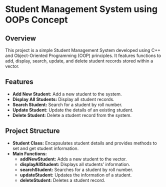 # Student Management System using OOPs Concept

## Overview
This project is a simple Student Management System developed using C++ and Object-Oriented Programming (OOP) principles. It features functions to add, display, search, update, and delete student records stored within a vector.

## Features
- **Add New Student:** Add a new student to the system.
- **Display All Students:** Display all student records.
- **Search Student:** Search for a student by roll number.
- **Update Student:** Update the details of an existing student.
- **Delete Student:** Delete a student record from the system.

## Project Structure
- **Student Class:** Encapsulates student details and provides methods to set and get student information.
- **Main Functions:**
  - **addNewStudent:** Adds a new student to the vector.
  - **displayAllStudent:** Displays all students' information.
  - **searchStudent:** Searches for a student by roll number.
  - **updateStudent:** Updates the information of a student.
  - **deleteStudent:** Deletes a student record.
